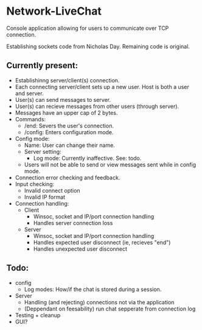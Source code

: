 # Network-LiveChat
Console application allowing for users to communicate over TCP connection.

Establishing sockets code from Nicholas Day. Remaining code is original.

## Currently present:
 - Establishinng server/client(s) connection.
 - Each connecting server/client sets up a new user. Host is both a user and server.
 - User(s) can send messages to server.
 - User(s) can recieve messages from other users (through server).
 - Messages have an upper cap of 2 bytes.
 - Commands:
	- /end: Severs the user's connection.
	- /config: Enters configuration mode.
 - Config mode:
	- Name: User can change their name.
	- Server setting:
		- Log mode: Currently inaffective. See: todo.
	- Users will not be able to send or view messages sent while in config mode.
 - Connection error checking and feedback.
 - Input checking:
	- Invalid connect option
	- Invalid IP format
 - Connection handling:
	- Client
		- Winsoc, socket and IP/port connection handling
		- Handles server connection loss
	- Server
		- Winsoc, socket and IP/port connection handling
		- Handles expected user disconnect (ie, recieves "end")
		- Handles unexpected user disconnect
 
## Todo:
 - config
	- Log modes: How/if the chat is stored during a session.
 - Server
	- Handling (and rejecting) connections not via the application
	- (Deppendant on feesability) run chat sepperate from connection log
 - Testing + cleanup
 - GUI?
